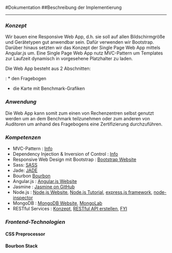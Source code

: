 #Dokumentation
##Beschreibung der Implementierung
- - - 

### _Konzept_
Wir bauen eine Responsive Web App, d.h. sie soll auf allen Bildschirmgröße und Gerätetypen
gut anwendbar sein. Dafür verwenden wir Bootstrap. Darüber hinaus setzten wir das Konzept 
der Single Page Web App mittels Angular.js um. Eine Single Page Web App nutz MVC-Pattern
um Templates zur Laufzeit dynamisch in vorgesehene Platzhalter zu laden. 

Die Web App besteht aus 2 Abschnitten:

: * den Fragebogen
  * die Karte mit Benchmark-Grafiken

### _Anwendung_
Die Web App kann somit zum einen von Rechenzentren selbst genutzt werden um an dem 
Benchmark teilzunehmen oder zum anderen von Auditoren um anhand des Fragebogens eine
Zertifizierung durchzuführen.

### _Kompetenzen_
* MVC-Pattern :	[Info](http://de.wikipedia.org/wiki/Model_View_Controller)
* Dependency Injection & Inversion of Control : [Info](http://www.itwissen.info/definition/lexikon/Dependency-Injection-dependency-injection-DI.html)
* Responsive Web Design mit Bootstrap : [Bootstrap Website](http://getbootstrap.com/)
* Sass: [SASS](http://sass-lang.com/)
* Jade: [JADE](http://jade-lang.com/)
* Bourbon [Bourbon](http://bourbon.io/)
* Angular.js : [Angular.js Website](https://docs.angularjs.org/guide)
* Jasmine : [Jasmine on GitHub](https://github.com/jasmine/jasmine)
* Node.js : [Node.js Website](http://nodejs.org/), [Node.js Tutorial](http://nodeschool.io/), [express.js framework](http://expressjs.com/), [node-inspector](https://github.com/node-inspector/node-inspector)
* MongoDB : [MongoDB Website](http://www.mongodb.org/), [MongoLab](https://mongolab.com/)
* RESTful Services : [Konzept](https://www.youtube.com/watch?v=YCcAE2SCQ6k), [RESTful API erstellen](https://www.youtube.com/watch?v=MMOIr_VwwAk), [FYI](https://www.youtube.com/watch?v=7YcW25PHnAA)


### _Frontend-Technologien_
#### CSS Preprocessor

#### Bourbon Stack


